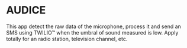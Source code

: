 # AUDICE
This app detect the raw data of the microphone, process it and send an SMS using TWILIO™ when the umbral of sound measured is low. 
Apply totally for an radio station, television channel, etc. 
